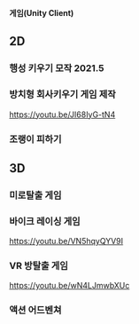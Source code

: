 
**게임(Unity Client)**

## 2D

### 행성 키우기 모작 2021.5

### 방치형 회사키우기 게임 제작 
https://youtu.be/JI68IyG-tN4

### 조랭이 피하기 


## 3D

### 미로탈출 게임 


### 바이크 레이싱 게임
https://youtu.be/VN5hqyQYV9I

### VR 방탈출 게임
https://youtu.be/wN4LJmwbXUc

### 액션 어드벤쳐



